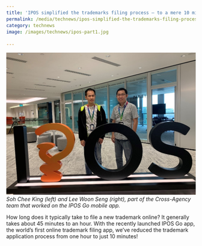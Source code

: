 ```yaml
---
title: 'IPOS simplified the trademarks filing process – to a mere 10 minutes'
permalink: /media/technews/ipos-simplified-the-trademarks-filing-process-to-10minutes
category: technews
image: /images/technews/ipos-part1.jpg

---
```



![IPOS simplified the trademarks filing process – to a mere 10 minutes](/images/technews/ipos-part1.jpg)
*Soh Chee King (left) and Lee Woon Seng (right), part of the  Cross-Agency team that worked on the IPOS Go mobile app.*


How long does it typically take to file a new trademark online? It generally takes about 45 minutes to an hour. With the recently launched IPOS Go app, the world’s first online trademark filing app, we’ve reduced the trademark application process from one hour to just 10 minutes!
